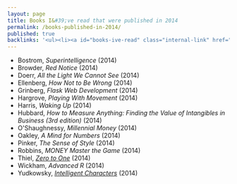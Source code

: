 ```yaml
---
layout: page
title: Books I&#39;ve read that were published in 2014
permalink: /books-published-in-2014/
published: true
backlinks: '<ul><li><a id="books-ive-read" class="internal-link" href="/books-ive-read/">Books I&#39;ve read</a></li></ul>'
---
```


* Bostrom, _Superintelligence_ (2014) 
* Browder, _Red Notice_ (2014) 
* Doerr, _All the Light We Cannot See_ (2014) 
* Ellenberg, _How Not to Be Wrong_ (2014) 
* Grinberg, _Flask Web Development_ (2014) 
* Hargrove, _Playing With Movement_ (2014) 
* Harris, _Waking Up_ (2014) 
* Hubbard, _How to Measure Anything: Finding the Value of Intangibles in Business (3rd edition)_ (2014) 
* O'Shaughnessy, _Millennial Money_ (2014) 
* Oakley, _A Mind for Numbers_ (2014) 
* Pinker, _The Sense of Style_ (2014) 
* Robbins, _MONEY Master the Game_ (2014) 
* Thiel, _<a id="thiel-zero-to-one" class="internal-link" href="/thiel-zero-to-one/">Zero to One</a>_ (2014) 
* Wickham, _Advanced R_ (2014) 
* Yudkowsky, _[Intelligent Characters](https://yudkowsky.tumblr.com/writing)_ (2014) 
